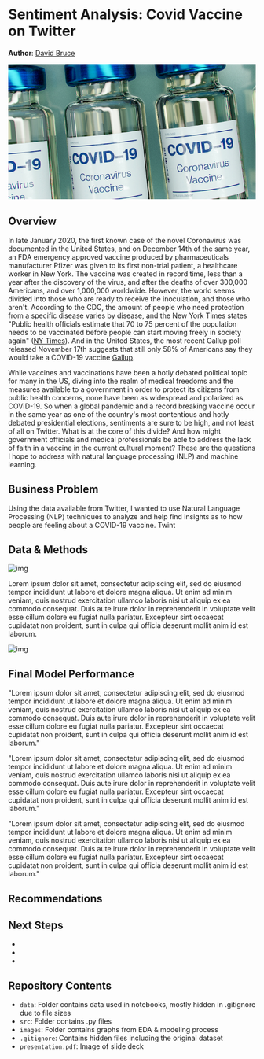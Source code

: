 # Sentiment Analysis: Covid Vaccine on Twitter
**Author**: [David Bruce](mailto:david.bruce14@gmail.com)

![img](./images/unsplash_banner.png)

## Overview
In late January 2020, the first known case of the novel Coronavirus was documented in the United States, and on December 14th of the same year, an FDA emergency approved vaccine produced by pharmaceuticals manufacturer Pfizer was given to its first non-trial patient, a healthcare worker in New York. The vaccine was created in record time, less than a year after the discovery of the virus, and after the deaths of over 300,000 Americans, and over 1,000,000 worldwide. However, the world seems divided into those who are ready to receive the inoculation, and those who aren't. According to the CDC, the amount of people who need protection from a specific disease varies by disease, and the New York Times states "Public health officials estimate that 70 to 75 percent of the population needs to be vaccinated before people can start moving freely in society again" ([NY Times](https://www.nytimes.com/2020/12/14/well/live/covid-vaccine-questions.html#link-4355ea14)). And in the United States, the most recent Gallup poll released November 17th suggests that still only 58% of Americans say they would take a COVID-19 vaccine [Gallup](https://news.gallup.com/poll/325208/americans-willing-covid-vaccine.aspx). 

While vaccines and vaccinations have been a hotly debated political topic for many in the US, diving into the realm of medical freedoms and the measures available to a government in order to protect its citizens from public health concerns, none have been as widespread and polarized as COVID-19. So when a global pandemic and a record breaking vaccine occur in the same year as one of the country's most contentious and hotly debated presidential elections, sentiments are sure to be high, and not least of all on Twitter. What is at the core of this divide? And how might government officials and medical professionals be able to address the lack of faith in a vaccine in the current cultural moment? These are the questions I hope to address with natural language processing (NLP) and machine learning.

## Business Problem

Using the data available from Twitter, I wanted to use Natural Language Processing (NLP) techniques to analyze and help find insights as to how people are feeling about a COVID-19 vaccine. Twint

## Data & Methods

![img](./images/)

Lorem ipsum dolor sit amet, consectetur adipiscing elit, sed do eiusmod tempor incididunt ut labore et dolore magna aliqua. Ut enim ad minim veniam, quis nostrud exercitation ullamco laboris nisi ut aliquip ex ea commodo consequat. Duis aute irure dolor in reprehenderit in voluptate velit esse cillum dolore eu fugiat nulla pariatur. Excepteur sint occaecat cupidatat non proident, sunt in culpa qui officia deserunt mollit anim id est laborum.



![img](./visualizations/LA_Volume_of_Crime_Trend_boxplot.png)



## Final Model Performance

"Lorem ipsum dolor sit amet, consectetur adipiscing elit, sed do eiusmod tempor incididunt ut labore et dolore magna aliqua. Ut enim ad minim veniam, quis nostrud exercitation ullamco laboris nisi ut aliquip ex ea commodo consequat. Duis aute irure dolor in reprehenderit in voluptate velit esse cillum dolore eu fugiat nulla pariatur. Excepteur sint occaecat cupidatat non proident, sunt in culpa qui officia deserunt mollit anim id est laborum."

"Lorem ipsum dolor sit amet, consectetur adipiscing elit, sed do eiusmod tempor incididunt ut labore et dolore magna aliqua. Ut enim ad minim veniam, quis nostrud exercitation ullamco laboris nisi ut aliquip ex ea commodo consequat. Duis aute irure dolor in reprehenderit in voluptate velit esse cillum dolore eu fugiat nulla pariatur. Excepteur sint occaecat cupidatat non proident, sunt in culpa qui officia deserunt mollit anim id est laborum."

"Lorem ipsum dolor sit amet, consectetur adipiscing elit, sed do eiusmod tempor incididunt ut labore et dolore magna aliqua. Ut enim ad minim veniam, quis nostrud exercitation ullamco laboris nisi ut aliquip ex ea commodo consequat. Duis aute irure dolor in reprehenderit in voluptate velit esse cillum dolore eu fugiat nulla pariatur. Excepteur sint occaecat cupidatat non proident, sunt in culpa qui officia deserunt mollit anim id est laborum."

## Recommendations


## Next Steps
-
-
-


## Repository Contents
- `data`: Folder contains data used in notebooks, mostly hidden in .gitignore due to file sizes
- `src`: Folder contains .py files
- `images`: Folder contains graphs from EDA & modeling process
- `.gitignore`: Contains hidden files including the original dataset
- `presentation.pdf`: Image of slide deck
